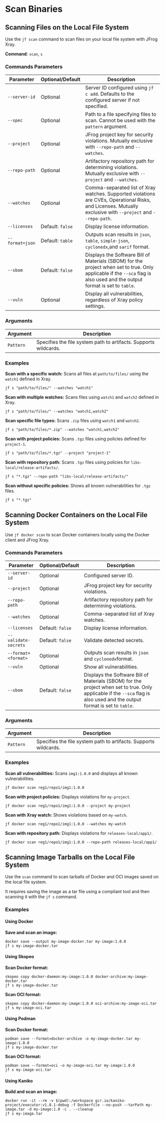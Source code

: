 # Scan Binaries

## Scanning Files on the Local File System

Use the `jf scan` command to scan files on your local file system with JFrog Xray.

**Command**: `scan`, `s`

### Commands Parameters

| Parameter       | Optional/Default | Description                                                                                                                                                                |
| --------------- | ---------------- | -------------------------------------------------------------------------------------------------------------------------------------------------------------------------- |
| `--server-id`   | Optional         | Server ID configured using `jf c add`. Defaults to the configured server if not specified.                                                                                 |
| `--spec`        | Optional         | Path to a file specifying files to scan. Cannot be used with the `pattern` argument.                                                                                       |
| `--project`     | Optional         | JFrog project key for security violations. Mutually exclusive with `--repo-path` and `--watches`.                                                                          |
| `--repo-path`   | Optional         | Artifactory repository path for determining violations. Mutually exclusive with `--project` and `--watches`.                                                               |
| `--watches`     | Optional         | Comma-separated list of Xray watches. Supported violations are CVEs, Operational Risks, and Licenses.  Mutually exclusive with `--project` and `--repo-path`.              |
| `--licenses`    | Default: `false` | Display license information.                                                                                                                                               |
| `--format=json` | Default: `table` | Outputs scan results in `json`, `table`, `simple-json`, `cyclonedx`,and `sarif` format.                                                                                    |
| `--sbom`        | Default: `false` | Displays the Software Bill of Materials (SBOM) for the project when set to true. Only applicable if the `--sca` flag is also used and the output format is set to `table`. |
| `--vuln`        | Optional         | Display all vulnerabilities, regardless of Xray policy settings.                                                                                                           |

### **Arguments**

| Argument  | Description                                                      |
| --------- | ---------------------------------------------------------------- |
| `Pattern` | Specifies the file system path to artifacts. Supports wildcards. |

### Examples

**Scan with a specific watch:** Scans all files at `path/to/files/` using the `watch1` defined in Xray.

```
jf s "path/to/files/" --watches "watch1"
```

**Scan with multiple watches:** Scans files using `watch1` and `watch2` defined in Xray.

```
jf s "path/to/files/" --watches "watch1,watch2"
```

**Scan specific file types:** Scans `.zip` files using `watch1` and `watch2`.

```
jf s "path/to/files/*.zip" --watches "watch1,watch2"
```

**Scan with project policies:** Scans `.tgz` files using policies defined for `project-1`.

```
jf s "path/to/files/*.tgz" --project "project-1"
```

**Scan with repository path:** Scans `.tgz` files using policies for `libs-local/release-artifacts/`.

```
jf s "*.tgz" --repo-path "libs-local/release-artifacts/"
```

**Scan without specific policies:** Shows all known vulnerabilities for `.tgz` files.

```
jf s "*.tgz"
```

## Scanning Docker Containers on the Local File System

Use `jf docker scan` to scan Docker containers locally using the Docker client and JFrog Xray.

### Commands Parameters

| Parameter            | Optional/Default | Description                                                                                                                                                                |
| -------------------- | ---------------- | -------------------------------------------------------------------------------------------------------------------------------------------------------------------------- |
| `--server-id`        | Optional         | Configured server ID.                                                                                                                                                      |
| `--project`          | Optional         | JFrog project key for security violations.                                                                                                                                 |
| `--repo-path`        | Optional         | Artifactory repository path for determining violations.                                                                                                                    |
| `--watches`          | Optional         | Comma-separated list of Xray watches.                                                                                                                                      |
| `--licenses`         | Default: `false` | Display license information.                                                                                                                                               |
| `--validate-secrets` | Default: `false` | Validate detected secrets.                                                                                                                                                 |
| `--format=<format>`  | Optional         | Outputs scan results in `json` and `cyclonedx`format.                                                                                                                      |
| `--vuln`             | Optional         | Show all vulnerabilities.                                                                                                                                                  |
| `--sbom`             | Default: `false` | Displays the Software Bill of Materials (SBOM) for the project when set to true. Only applicable if the `--sca` flag is also used and the output format is set to `table`. |

### **Arguments**

| Argument  | Description                                                      |
| --------- | ---------------------------------------------------------------- |
| `Pattern` | Specifies the file system path to artifacts. Supports wildcards. |

### **Examples**

**Scan all vulnerabilities:** Scans `img1:1.0.0` and displays all known vulnerabilities.

```
jf docker scan reg1/repo1/img1:1.0.0
```

**Scan with project policies:** Displays violations for `my-project`.

```
jf docker scan reg1/repo1/img1:1.0.0 --project my-project
```

**Scan with Xray watch:** Shows violations based on `my-watch`.

```
jf docker scan reg1/repo1/img1:1.0.0 --watches my-watch
```

**Scan with repository path:** Displays violations for `releases-local/app1/`.

```
jf docker scan reg1/repo1/img1:1.0.0 --repo-path releases-local/app1/
```

## Scanning Image Tarballs on the Local File System

Use the `scan` command to scan tarballs of Docker and OCI images saved on the local file system.

It requires saving the image as a tar file using a compliant tool and then scanning it with the `jf s` command.&#x20;

### Examples

#### **Using Docker**

**Save and scan an image:**

```
docker save --output my-image-docker.tar my-image:1.0.0
jf s my-image-docker.tar
```

#### **Using Skopeo**

**Scan Docker format:**

```
skopeo copy docker-daemon:my-image:1.0.0 docker-archive:my-image-docker.tar
jf s my-image-docker.tar
```

**Scan OCI format:**

```
skopeo copy docker-daemon:my-image:1.0.0 oci-archive:my-image-oci.tar
jf s my-image-oci.tar
```

#### **Using Podman**

**Scan Docker format:**

```
podman save --format=docker-archive -o my-image-docker.tar my-image:1.0.0
jf s my-image-docker.tar
```

**Scan OCI format:**

```
podman save --format=oci -o my-image-oci.tar my-image:1.0.0
jf s my-image-oci.tar
```

#### **Using Kaniko**

**Build and scan an image:**

```
docker run -it --rm -v $(pwd):/workspace gcr.io/kaniko-project/executor:v1.8.1-debug -f Dockerfile --no-push --tarPath my-image.tar -d my-image:1.0 -c . --cleanup
jf s my-image.tar
```
